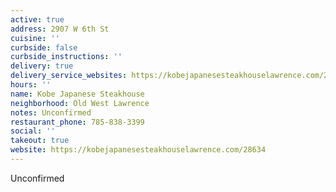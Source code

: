 ```yaml
---
active: true
address: 2907 W 6th St
cuisine: ''
curbside: false
curbside_instructions: ''
delivery: true
delivery_service_websites: https://kobejapanesesteakhouselawrence.com/28634
hours: ''
name: Kobe Japanese Steakhouse
neighborhood: Old West Lawrence
notes: Unconfirmed
restaurant_phone: 785-838-3399
social: ''
takeout: true
website: https://kobejapanesesteakhouselawrence.com/28634
---
```


Unconfirmed